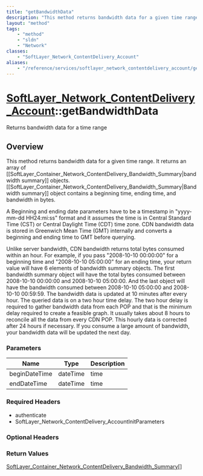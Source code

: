 ```yaml
---
title: "getBandwidthData"
description: "This method returns bandwidth data for a given time range.  It returns an array of [[SoftLayer_Container_Network_Content... "
layout: "method"
tags:
    - "method"
    - "sldn"
    - "Network"
classes:
    - "SoftLayer_Network_ContentDelivery_Account"
aliases:
    - "/reference/services/softlayer_network_contentdelivery_account/getBandwidthData"
---
```

# [SoftLayer_Network_ContentDelivery_Account](/reference/services/SoftLayer_Network_ContentDelivery_Account)::getBandwidthData

Returns bandwidth data for a time range


## Overview 
This method returns bandwidth data for a given time range.  It returns an array of [[SoftLayer_Container_Network_ContentDelivery_Bandwidth_Summary|bandwidth summary]] objects. [[SoftLayer_Container_Network_ContentDelivery_Bandwidth_Summary|Bandwidth summary]] object contains a beginning time, ending time, and bandwidth in bytes. 

A Beginning and ending date parameters have to be a timestamp in "yyyy-mm-dd HH24:mi:ss" format and it assumes the time is in Central Standard Time (CST) or Central Daylight Time (CDT) time zone. CDN bandwidth data is stored in Greenwich Mean Time (GMT) internally and converts a beginning and ending time to GMT before querying. 

Unlike server bandwidth, CDN bandwidth returns total bytes consumed within an hour. For example, if you pass "2008-10-10 00:00:00" for a beginning time and "2008-10-10 05:00:00" for an ending time, your return value will have 6 elements of bandwidth summary objects. The first bandwidth summary object will have the total bytes consumed between 2008-10-10 00:00:00 and 2008-10-10 05:00:00. And the last object will have the bandwidth consumed between 2008-10-10 05:00:00 and 2008-10-10 00:59:59. The bandwidth data is updated at 10 minutes after every hour.  The queried data is on a two hour time delay. The two hour delay is required to gather bandwidth data from each POP and that is the minimum delay required to create a feasible graph. It usually takes about 8 hours to reconcile all the data from every CDN POP. This hourly data is corrected after 24 hours if necessary.  If you consume a large amount of bandwidth, your bandwidth data will be updated the next day. 

### Parameters 
|Name | Type | Description |
| --- | --- | --- |
|beginDateTime| dateTime| time|
|endDateTime| dateTime| time|


### Required Headers
* authenticate
* SoftLayer_Network_ContentDelivery_AccountInitParameters

### Optional Headers

### Return Values
<a href='/reference/datatypes/SoftLayer_Container_Network_ContentDelivery_Bandwidth_Summary'>SoftLayer_Container_Network_ContentDelivery_Bandwidth_Summary[] </a>


